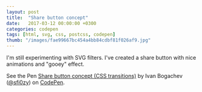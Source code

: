 ```yaml
---
layout: post
title:  "Share button concept"
date:   2017-03-12 00:00:00 +0300
categories: codepen
tags: [html, svg, css, postcss, codepen]
thumb: "/images/fae99667bc454a4bb84cdbf81f026af9.jpg"
---
```


I'm still experimenting with SVG filters. I've created a share button with nice animations and "gooey" effect.

<p data-height="420" data-theme-id="light" data-slug-hash="gmgvYo" data-default-tab="result" data-user="sfi0zy" data-embed-version="2" data-pen-title="Share button concept (CSS transitions)" class="codepen">See the Pen <a href="https://codepen.io/sfi0zy/pen/gmgvYo/">Share button concept (CSS transitions)</a> by Ivan Bogachev (<a href="http://codepen.io/sfi0zy">@sfi0zy</a>) on <a href="http://codepen.io">CodePen</a>.</p>
<script async src="https://production-assets.codepen.io/assets/embed/ei.js"></script>

